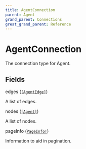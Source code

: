 ```yaml
---
title: AgentConnection
parent: Agent
grand_parent: Connections
great_grand_parent: Reference
---
```


# AgentConnection

The connection type for Agent.

## Fields

<div class="field-entry ">
  <span id="edges" class="field-name anchored">edges (<code><a href="/docs/reference/connection_type/agentedge">[AgentEdge]</a></code>)</span>

  <div class="description-wrapper">
   <p>A list of edges.</p>

  </div>
</div>

<div class="field-entry ">
  <span id="nodes" class="field-name anchored">nodes (<code><a href="/docs/reference/object/agent">[Agent]</a></code>)</span>

  <div class="description-wrapper">
   <p>A list of nodes.</p>

  </div>
</div>

<div class="field-entry ">
  <span id="pageinfo" class="field-name anchored">pageInfo (<code><a href="/docs/reference/object/pageinfo">PageInfo!</a></code>)</span>

  <div class="description-wrapper">
   <p>Information to aid in pagination.</p>

  </div>
</div>

